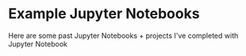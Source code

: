 # Example Jupyter Notebooks

Here are some past Jupyter Notebooks + projects I've completed with Jupyter Notebook
